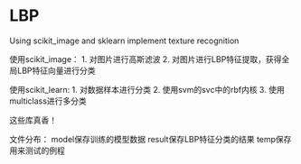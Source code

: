 # LBP
Using scikit_image and sklearn implement texture recognition

使用scikit_image：
    1. 对图片进行高斯滤波
    2. 对图片进行LBP特征提取，获得全局LBP特征向量进行分类

使用scikit_learn:
    1. 对数据样本进行分类
    2. 使用svm的svc中的rbf内核
    3. 使用multiclass进行多分类

这些库真香！

文件分布：
    model保存训练的模型数据
    result保存LBP特征分类的结果
    temp保存用来测试的例程